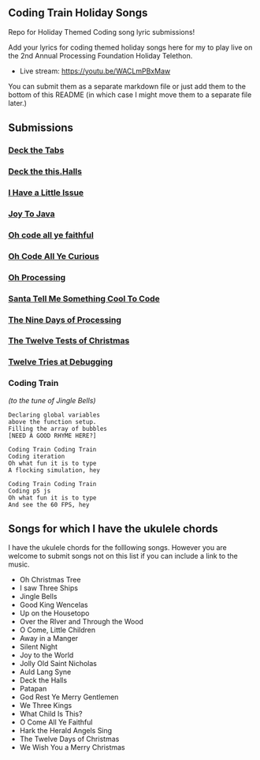 ## Coding Train Holiday Songs

Repo for Holiday Themed Coding song lyric submissions!

Add your lyrics for coding themed holiday songs here for my to play live on the 2nd Annual Processing Foundation Holiday Telethon.

* Live stream: https://youtu.be/WACLmPBxMaw

You can submit them as a separate markdown file or just add them to the bottom of this README (in which case I might move them to a separate file later.)

## Submissions
### [Deck the Tabs](Deck%20the%20Tabs.md)
### [Deck the this.Halls](Deck%20the%20this.Halls.md)
### [I Have a Little Issue](issue.md)
### [Joy To Java](Joy%20To%20Java.md)
### [Oh code all ye faithful](O%20code%20all%20ye%20faithful.md)
### [Oh Code All Ye Curious](Oh%20Code%20All%20Ye%20Curious.md)
### [Oh Processing](Oh%20Processing.md)
### [Santa Tell Me Something Cool To Code](SantaTellMe.md)
### [The Nine Days of Processing](The%20Nine%20Days%20of%20Processing.txt)
### [The Twelve Tests of Christmas](The%20Twelve%20Tests%20of%20Christmas.md)
### [Twelve Tries at Debugging](Twelve%20Tries%20at%20Debugging.txt)
### Coding Train
*(to the tune of Jingle Bells)*

```
Declaring global variables
above the function setup.
Filling the array of bubbles
[NEED A GOOD RHYME HERE?]

Coding Train Coding Train
Coding iteration
Oh what fun it is to type
A flocking simulation, hey

Coding Train Coding Train
Coding p5 js
Oh what fun it is to type
And see the 60 FPS, hey
```


## Songs for which I have the ukulele chords

I have the ukulele chords for the folllowing songs. However you are welcome to submit songs not on this list if you can include a link to the music.

* Oh Christmas Tree
* I saw Three Ships
* Jingle Bells
* Good King Wencelas
* Up on the Housetopo
* Over the RIver and Through the Wood
* O Come, Little Children
* Away in a Manger
* Silent Night
* Joy to the World
* Jolly Old Saint Nicholas
* Auld Lang Syne
* Deck the Halls
* Patapan
* God Rest Ye Merry Gentlemen
* We Three Kings
* What Child Is This?
* O Come All Ye Faithful
* Hark the Herald Angels Sing
* The Twelve Days of Christmas
* We Wish You a Merry Christmas


